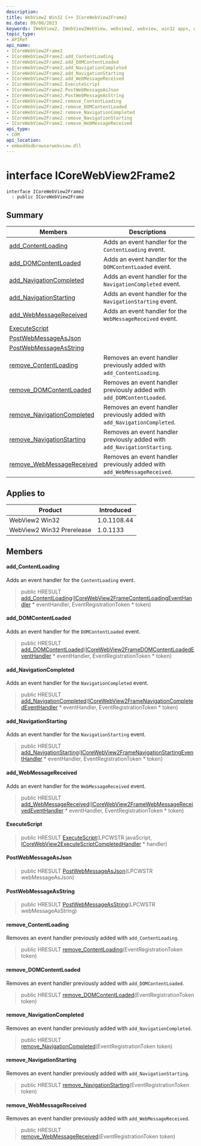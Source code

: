 ```yaml
---
description: 
title: WebView2 Win32 C++ ICoreWebView2Frame2
ms.date: 09/08/2023
keywords: IWebView2, IWebView2WebView, webview2, webview, win32 apps, win32, edge, ICoreWebView2, ICoreWebView2Controller, browser control, edge html, ICoreWebView2Frame2
topic_type: 
- APIRef
api_name:
- ICoreWebView2Frame2
- ICoreWebView2Frame2.add_ContentLoading
- ICoreWebView2Frame2.add_DOMContentLoaded
- ICoreWebView2Frame2.add_NavigationCompleted
- ICoreWebView2Frame2.add_NavigationStarting
- ICoreWebView2Frame2.add_WebMessageReceived
- ICoreWebView2Frame2.ExecuteScript
- ICoreWebView2Frame2.PostWebMessageAsJson
- ICoreWebView2Frame2.PostWebMessageAsString
- ICoreWebView2Frame2.remove_ContentLoading
- ICoreWebView2Frame2.remove_DOMContentLoaded
- ICoreWebView2Frame2.remove_NavigationCompleted
- ICoreWebView2Frame2.remove_NavigationStarting
- ICoreWebView2Frame2.remove_WebMessageReceived
api_type:
- COM
api_location:
- embeddedbrowserwebview.dll
---
```


# interface ICoreWebView2Frame2

```
interface ICoreWebView2Frame2
  : public ICoreWebView2Frame
```

## Summary

 Members                        | Descriptions
--------------------------------|---------------------------------------------
[add_ContentLoading](#add_contentloading) | Adds an event handler for the `ContentLoading` event.
[add_DOMContentLoaded](#add_domcontentloaded) | Adds an event handler for the `DOMContentLoaded` event.
[add_NavigationCompleted](#add_navigationcompleted) | Adds an event handler for the `NavigationCompleted` event.
[add_NavigationStarting](#add_navigationstarting) | Adds an event handler for the `NavigationStarting` event.
[add_WebMessageReceived](#add_webmessagereceived) | Adds an event handler for the `WebMessageReceived` event.
[ExecuteScript](#executescript) | 
[PostWebMessageAsJson](#postwebmessageasjson) | 
[PostWebMessageAsString](#postwebmessageasstring) | 
[remove_ContentLoading](#remove_contentloading) | Removes an event handler previously added with `add_ContentLoading`.
[remove_DOMContentLoaded](#remove_domcontentloaded) | Removes an event handler previously added with `add_DOMContentLoaded`.
[remove_NavigationCompleted](#remove_navigationcompleted) | Removes an event handler previously added with `add_NavigationCompleted`.
[remove_NavigationStarting](#remove_navigationstarting) | Removes an event handler previously added with `add_NavigationStarting`.
[remove_WebMessageReceived](#remove_webmessagereceived) | Removes an event handler previously added with `add_WebMessageReceived`.

## Applies to

Product                         | Introduced
--------------------------------|---------------------------------------------
WebView2 Win32            |    1.0.1108.44
WebView2 Win32 Prerelease |    1.0.1133

## Members

#### add_ContentLoading

Adds an event handler for the `ContentLoading` event.

> public HRESULT [add_ContentLoading](#add_contentloading)([ICoreWebView2FrameContentLoadingEventHandler](icorewebview2framecontentloadingeventhandler.md) * eventHandler, EventRegistrationToken * token)

#### add_DOMContentLoaded

Adds an event handler for the `DOMContentLoaded` event.

> public HRESULT [add_DOMContentLoaded](#add_domcontentloaded)([ICoreWebView2FrameDOMContentLoadedEventHandler](icorewebview2framedomcontentloadedeventhandler.md) * eventHandler, EventRegistrationToken * token)

#### add_NavigationCompleted

Adds an event handler for the `NavigationCompleted` event.

> public HRESULT [add_NavigationCompleted](#add_navigationcompleted)([ICoreWebView2FrameNavigationCompletedEventHandler](icorewebview2framenavigationcompletedeventhandler.md) * eventHandler, EventRegistrationToken * token)

#### add_NavigationStarting

Adds an event handler for the `NavigationStarting` event.

> public HRESULT [add_NavigationStarting](#add_navigationstarting)([ICoreWebView2FrameNavigationStartingEventHandler](icorewebview2framenavigationstartingeventhandler.md) * eventHandler, EventRegistrationToken * token)

#### add_WebMessageReceived

Adds an event handler for the `WebMessageReceived` event.

> public HRESULT [add_WebMessageReceived](#add_webmessagereceived)([ICoreWebView2FrameWebMessageReceivedEventHandler](icorewebview2framewebmessagereceivedeventhandler.md) * eventHandler, EventRegistrationToken * token)

#### ExecuteScript

> public HRESULT [ExecuteScript](#executescript)(LPCWSTR javaScript, [ICoreWebView2ExecuteScriptCompletedHandler](icorewebview2executescriptcompletedhandler.md) * handler)

#### PostWebMessageAsJson

> public HRESULT [PostWebMessageAsJson](#postwebmessageasjson)(LPCWSTR webMessageAsJson)

#### PostWebMessageAsString

> public HRESULT [PostWebMessageAsString](#postwebmessageasstring)(LPCWSTR webMessageAsString)

#### remove_ContentLoading

Removes an event handler previously added with `add_ContentLoading`.

> public HRESULT [remove_ContentLoading](#remove_contentloading)(EventRegistrationToken token)

#### remove_DOMContentLoaded

Removes an event handler previously added with `add_DOMContentLoaded`.

> public HRESULT [remove_DOMContentLoaded](#remove_domcontentloaded)(EventRegistrationToken token)

#### remove_NavigationCompleted

Removes an event handler previously added with `add_NavigationCompleted`.

> public HRESULT [remove_NavigationCompleted](#remove_navigationcompleted)(EventRegistrationToken token)

#### remove_NavigationStarting

Removes an event handler previously added with `add_NavigationStarting`.

> public HRESULT [remove_NavigationStarting](#remove_navigationstarting)(EventRegistrationToken token)

#### remove_WebMessageReceived

Removes an event handler previously added with `add_WebMessageReceived`.

> public HRESULT [remove_WebMessageReceived](#remove_webmessagereceived)(EventRegistrationToken token)


